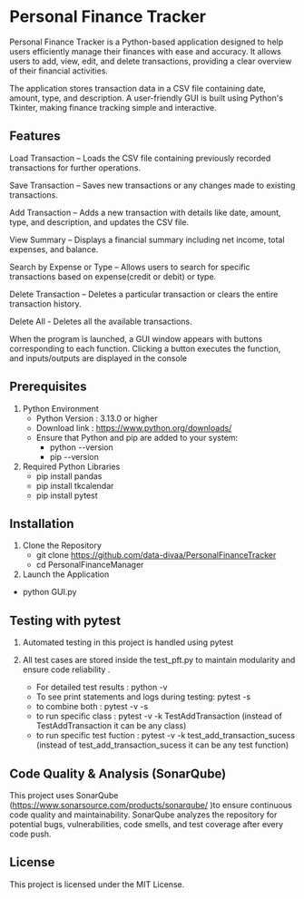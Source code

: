 # Personal Finance Tracker
Personal Finance Tracker is a Python-based application designed to help users efficiently manage their finances with ease and accuracy. It allows users to add, view, edit, and delete transactions, providing a clear overview of their financial activities.

The application stores transaction data in a CSV file containing date, amount, type, and description. A user-friendly GUI is built using Python's Tkinter, making finance tracking simple and interactive.

## Features
Load Transaction – Loads the CSV file containing previously recorded transactions for further operations.

Save Transaction – Saves new transactions or any changes made to existing transactions.

Add Transaction – Adds a new transaction with details like date, amount, type, and description, and updates the CSV file.

View Summary – Displays a financial summary including net income, total expenses, and balance.

Search by Expense or Type – Allows users to search for specific transactions based on expense(credit or debit) or type.

Delete Transaction – Deletes a particular transaction or clears the entire transaction history.

Delete All - Deletes all the available transactions.

When the program is launched, a GUI window appears with buttons corresponding to each function. Clicking a button executes the function, and inputs/outputs are displayed in the console

## Prerequisites
1. Python Environment
   - Python Version : 3.13.0 or higher
   - Download link : https://www.python.org/downloads/
   - Ensure that Python and pip are added to your system:
     - python --version
     - pip --version
2. Required Python Libraries
   - pip install pandas
   - pip install tkcalendar
   - pip install pytest

## Installation
1. Clone the Repository
   - git clone https://github.com/data-divaa/PersonalFinanceTracker
   - cd PersonalFinanceManager
2.  Launch the Application
   - python GUI.py    

## Testing with pytest
1. Automated testing in this project is handled using pytest
2. All test cases are stored inside the test_pft.py to maintain modularity and ensure code reliability .

   - For detailed test results : python -v
   - To see print statements and logs during testing: pytest -s
   - to combine both : pytest -v -s
   - to run specific class : pytest -v -k TestAddTransaction    (instead of TestAddTransaction it can be any class)
   - to run specific test fuction : pytest -v -k test_add_transaction_sucess  (instead of test_add_transaction_sucess it can be any test function)
  
## Code Quality & Analysis (SonarQube)
This project uses SonarQube (https://www.sonarsource.com/products/sonarqube/ )to ensure continuous code quality and maintainability.
SonarQube analyzes the repository for potential bugs, vulnerabilities, code smells, and test coverage after every code push.

## License
This project is licensed under the MIT License.


